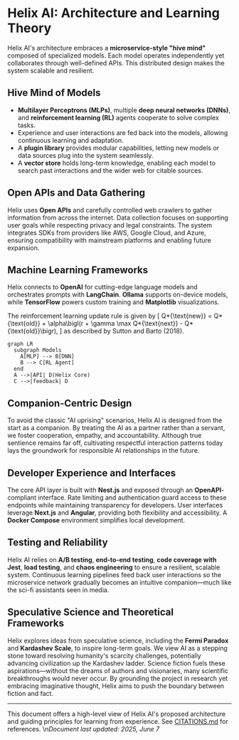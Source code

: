# Helix AI: Architecture and Learning Theory

Helix AI's architecture embraces a **microservice-style "hive mind"** composed of specialized models. Each model operates independently yet collaborates through well-defined APIs. This distributed design makes the system scalable and resilient.

## Hive Mind of Models

- **Multilayer Perceptrons (MLPs)**, multiple **deep neural networks (DNNs)**, and **reinforcement learning (RL)** agents cooperate to solve complex tasks.
- Experience and user interactions are fed back into the models, allowing continuous learning and adaptation.
- A **plugin library** provides modular capabilities, letting new models or data sources plug into the system seamlessly.
- A **vector store** holds long-term knowledge, enabling each model to search past interactions and the wider web for citable sources.

## Open APIs and Data Gathering

Helix uses **Open APIs** and carefully controlled web crawlers to gather information from across the internet. Data collection focuses on supporting user goals while respecting privacy and legal constraints.
The system integrates SDKs from providers like AWS, Google Cloud, and Azure, ensuring compatibility with mainstream platforms and enabling future expansion.

## Machine Learning Frameworks

Helix connects to **OpenAI** for cutting-edge language models and orchestrates prompts with **LangChain**. **Ollama** supports on-device models, while **TensorFlow** powers custom training and **Matplotlib** visualizations.

The reinforcement learning update rule is given by
\[
Q*{\text{new}} = Q*{\text{old}} + \alpha\bigl(r + \gamma \max Q*{\text{next}} - Q*{\text{old}}\bigr),
\]
as described by Sutton and Barto (2018).

```mermaid
graph LR
  subgraph Models
    A[MLP] --> B[DNN]
    B --> C[RL Agent]
  end
  A -->|API| D(Helix Core)
  C -->|feedback| D
```

## Companion-Centric Design

To avoid the classic "AI uprising" scenarios, Helix AI is designed from the start as a companion. By treating the AI as a partner rather than a servant, we foster cooperation, empathy, and accountability. Although true sentience remains far off, cultivating respectful interaction patterns today lays the groundwork for responsible AI relationships in the future.

## Developer Experience and Interfaces

The core API layer is built with **Nest.js** and exposed through an **OpenAPI**-compliant interface. Rate limiting and authentication guard access to these endpoints while maintaining transparency for developers. User interfaces leverage **Next.js** and **Angular**, providing both flexibility and accessibility. A **Docker Compose** environment simplifies local development.

## Testing and Reliability

Helix AI relies on **A/B testing**, **end-to-end testing**, **code coverage with Jest**, **load testing**, and **chaos engineering** to ensure a resilient, scalable system. Continuous learning pipelines feed back user interactions so the microservice network gradually becomes an intuitive companion—much like the sci-fi assistants seen in media.

## Speculative Science and Theoretical Frameworks

Helix explores ideas from speculative science, including the **Fermi Paradox** and **Kardashev Scale**, to inspire long-term goals. We view AI as a stepping stone toward resolving humanity's scarcity challenges, potentially advancing civilization up the Kardashev ladder. Science fiction fuels these aspirations—without the dreams of authors and visionaries, many scientific breakthroughs would never occur. By grounding the project in research yet embracing imaginative thought, Helix aims to push the boundary between fiction and fact.

---

This document offers a high-level view of Helix AI's proposed architecture and guiding principles for learning from experience.
See [CITATIONS.md](../CITATIONS.md) for references.
\n*Document last updated: 2025, June 7*

